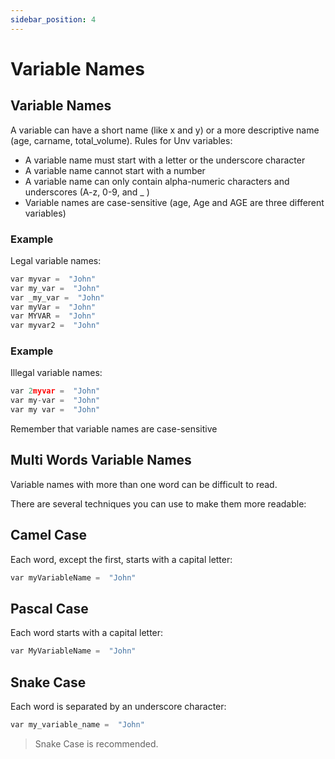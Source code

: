 ```yaml
---
sidebar_position: 4
---
```

# Variable Names

## Variable Names

A variable can have a short name (like x and y) or a more descriptive name (age, carname, total_volume). Rules for Unv variables:

-   A variable name must start with a letter or the underscore character
-   A variable name cannot start with a number
-   A variable name can only contain alpha-numeric characters and underscores (A-z, 0-9, and _ )
-   Variable names are case-sensitive (age, Age and AGE are three different variables)

### Example

Legal variable names:
```py
var myvar =  "John"  
var my_var =  "John"  
var _my_var =  "John"  
var myVar =  "John"  
var MYVAR =  "John"  
var myvar2 =  "John"
```

### Example

Illegal variable names:
```py
var 2myvar =  "John"  
var my-var =  "John"  
var my var =  "John"
```

Remember that variable names are case-sensitive

## Multi Words Variable Names

Variable names with more than one word can be difficult to read.

There are several techniques you can use to make them more readable:

## Camel Case

Each word, except the first, starts with a capital letter:
```py
var myVariableName =  "John"
```

## Pascal Case

Each word starts with a capital letter:
```py
var MyVariableName =  "John"
```

## Snake Case

Each word is separated by an underscore character:
```py
var my_variable_name =  "John"
```

> Snake Case is recommended.
